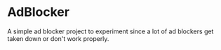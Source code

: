 # AdBlocker
A simple ad blocker project to experiment since a lot of ad blockers get taken down or don't work properly. 
